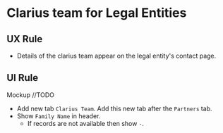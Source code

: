 # Clarius team for Legal Entities

## UX Rule

- Details of the clarius team appear on the legal entity's contact page.

## UI Rule

Mockup //TODO

- Add new tab  `Clarius Team`. Add this new tab after the `Partners` tab.
- Show `Family Name` in header.
  - If records are not available then show `-`.